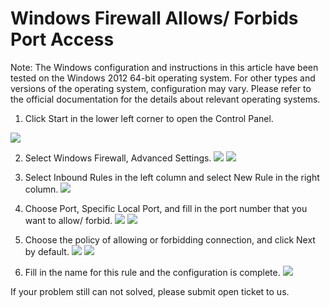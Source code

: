 # Windows Firewall Allows/ Forbids Port Access
Note: The Windows configuration and instructions in this article have been tested on the Windows 2012 64-bit operating system. For other types and versions of the operating system, configuration may vary. Please refer to the official documentation for the details about relevant operating systems.

1. Click Start in the lower left corner to open the Control Panel.

![](https://github.com/jdcloudcom/cn/blob/edit/image/Elastic-Compute/Virtual-Machine/Windows/Windows%E9%98%B2%E7%81%AB%E5%A2%99%E5%85%81%E8%AE%B8%E7%A6%81%E6%AD%A2%E7%AB%AF%E5%8F%A3%E8%AE%BF%E9%97%AE01.png)

2. Select Windows Firewall, Advanced Settings.
![](https://github.com/jdcloudcom/cn/blob/edit/image/Elastic-Compute/Virtual-Machine/Windows/Windows%E9%98%B2%E7%81%AB%E5%A2%99%E5%85%81%E8%AE%B8%E7%A6%81%E6%AD%A2%E7%AB%AF%E5%8F%A3%E8%AE%BF%E9%97%AE02.png)
![](https://github.com/jdcloudcom/cn/blob/edit/image/Elastic-Compute/Virtual-Machine/Windows/Windows%E9%98%B2%E7%81%AB%E5%A2%99%E5%85%81%E8%AE%B8%E7%A6%81%E6%AD%A2%E7%AB%AF%E5%8F%A3%E8%AE%BF%E9%97%AE03.png)

3. Select Inbound Rules in the left column and select New Rule in the right column.
![](https://github.com/jdcloudcom/cn/blob/edit/image/Elastic-Compute/Virtual-Machine/Windows/Windows%E9%98%B2%E7%81%AB%E5%A2%99%E5%85%81%E8%AE%B8%E7%A6%81%E6%AD%A2%E7%AB%AF%E5%8F%A3%E8%AE%BF%E9%97%AE04.png)

4. Choose Port, Specific Local Port, and fill in the port number that you want to allow/ forbid.
![](https://github.com/jdcloudcom/cn/blob/edit/image/Elastic-Compute/Virtual-Machine/Windows/Windows%E9%98%B2%E7%81%AB%E5%A2%99%E5%85%81%E8%AE%B8%E7%A6%81%E6%AD%A2%E7%AB%AF%E5%8F%A3%E8%AE%BF%E9%97%AE05.png)
![](https://github.com/jdcloudcom/cn/blob/edit/image/Elastic-Compute/Virtual-Machine/Windows/Windows%E9%98%B2%E7%81%AB%E5%A2%99%E5%85%81%E8%AE%B8%E7%A6%81%E6%AD%A2%E7%AB%AF%E5%8F%A3%E8%AE%BF%E9%97%AE06.png)

5. Choose the policy of allowing or forbidding connection, and click Next by default.
![](https://github.com/jdcloudcom/cn/blob/edit/image/Elastic-Compute/Virtual-Machine/Windows/Windows%E9%98%B2%E7%81%AB%E5%A2%99%E5%85%81%E8%AE%B8%E7%A6%81%E6%AD%A2%E7%AB%AF%E5%8F%A3%E8%AE%BF%E9%97%AE07.png)
![](https://github.com/jdcloudcom/cn/blob/edit/image/Elastic-Compute/Virtual-Machine/Windows/Windows%E9%98%B2%E7%81%AB%E5%A2%99%E5%85%81%E8%AE%B8%E7%A6%81%E6%AD%A2%E7%AB%AF%E5%8F%A3%E8%AE%BF%E9%97%AE08.png)

6. Fill in the name for this rule and the configuration is complete.
![](https://github.com/jdcloudcom/cn/blob/edit/image/Elastic-Compute/Virtual-Machine/Windows/Windows%E9%98%B2%E7%81%AB%E5%A2%99%E5%85%81%E8%AE%B8%E7%A6%81%E6%AD%A2%E7%AB%AF%E5%8F%A3%E8%AE%BF%E9%97%AE09.png)

If your problem still can not solved, please submit open ticket to us.
